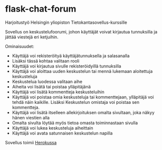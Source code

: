 # flask-chat-forum
Harjoitustyö Helsingin yliopiston Tietokantasovellus-kurssille 

Sovellus on keskustelufoorumi, johon käyttäjät voivat kirjautua tunnuksilla ja jättää viestejä eri ketjuihin.


Ominaisuudet:
- Käyttäjä voi rekisteröityä käyttäjätunnuksella ja salasanalla
- Lisäksi tässä kohtaa valitaan rooli
- Käyttäjä voi kirjautua sivulle rekisteröidyillä tunnuksilla
- Käyttäjä voi aloittaa uuden keskustelun tai mennä lukemaan aloitettuja keskusteluja
- Keskustelua luodessa valitaan aihe
- Aiheita voi lisätä tai poistaa ylläpitäjänä
- Käyttäjä voi lisätä kommentteja keskusteluihin
- Käyttäjä voi poistaa omia keskusteluja tai kommenttejaan, ylläpitäjä voi tehdä näin kaikille. Lisäksi Keskustelun omistaja voi poistaa sen kommentteja.
- Käyttäjä voi lisätä itselleen allekirjoituksen omalta sivultaan, joka näkyy hänen viestien alla
- Omalta sivulta löytää myös tietoa omasta toiminnastaan sivulla
- Käyttäjä voi lukea keskusteluja aiheittain
- Käyttäjä voi avata satunnaisen keskustelun napilla


Sovellus toimii [Herokussa](https://bestforum.herokuapp.com/)
